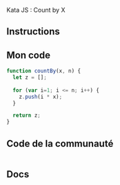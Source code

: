 Kata JS : Count by X

## Instructions

## Mon code
```js
function countBy(x, n) {
  let z = [];
  
  for (var i=1; i <= n; i++) {
    z.push(i * x);
  }

  return z;
}
```

## Code de la communauté
```js
```

## Docs

